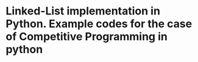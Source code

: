 # Linked-List implementation in Python. Example codes for the case of Competitive Programming in python
